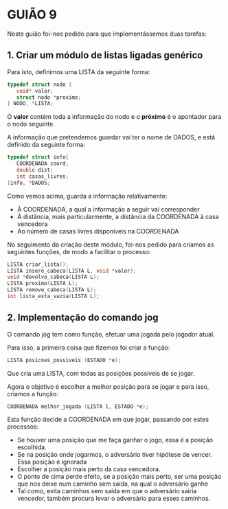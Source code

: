 # GUIÃO 9

Neste guião foi-nos pedido para que implementássemos duas tarefas:

## 1. Criar um módulo  de listas ligadas genérico

Para isto, definimos uma LISTA da seguinte forma:

```c
typedef struct nodo {
   void* valor;
   struct nodo *proximo;
} NODO, *LISTA; 
```

O **valor** contém toda a informação do nodo e o **próximo** é o apontador para o nodo seguinte.

A informação que pretendemos guardar vai ter o nome de DADOS, e está definido da seguinte forma:

```c
typedef struct info{
   COORDENADA coord;
   double dist;
   int casas_livres;
}info, *DADOS;
```
Como vemos acima, guarda a informação relativamente:

- À COORDENADA, a qual a informação a seguir vai corresponder
- À distância, mais particularmente, a distância da COORDENADA à casa vencedora
- Ao número de casas livres disponíveis na COORDENADA


No seguimento da criação deste módulo, foi-nos pedido para criamos as seguintes funções, de modo a facilitar o processo:

```c
LISTA criar_lista();
LISTA insere_cabeca(LISTA L, void *valor);
void *devolve_cabeca(LISTA L);
LISTA proximo(LISTA L);
LISTA remove_cabeca(LISTA L);
int lista_esta_vazia(LISTA L);
```

## 2. Implementação do comando jog

O comando jog tem como função, efetuar uma jogada pelo jogador atual.

Para isso, a primeira coisa que fizemos foi criar a função:

```c
LISTA posicoes_possiveis (ESTADO *e);
```

Que cria uma LISTA, com todas as posições possíveis de se jogar.

Agora o objetivo é escolher a melhor posição para se jogar e para isso, criamos a função:

```c
COORDENADA melhor_jogada (LISTA l, ESTADO *e);
```

Esta função decide a COORDENADA em que jogar, passando por estes processos:

- Se houver uma posição que me faça ganhar o jogo, essa é a posição escolhida.
- Se na posição onde jogarmos, o adversário tiver hipótese de vencer. Essa posição é ignorada
- Escolher a posição mais perto da casa vencedora.
- O ponto de cima perde efeito, se a posição mais perto, ser uma posição que nos deixe num caminho sem saída, na qual o adversário ganhe
- Tal como, evita caminhos sem saída em que o adversário sairia vencedor, também procura levar o adversário para esses caminhos.










